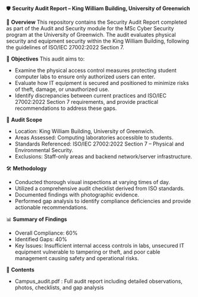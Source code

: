 🛡️ **Security Audit Report – King William Building, University of Greenwich**

📄 **Overview**
This repository contains the Security Audit Report completed as part of the Audit and Security module for the MSc Cyber Security program at the University of Greenwich. The audit evaluates physical security and equipment security within the King William Building, following the guidelines of ISO/IEC 27002:2022 Section 7.

🎯 **Objectives**
This audit aims to:
- Examine the physical access control measures protecting student computer labs to ensure only authorized users can enter.
- Evaluate how IT equipment is secured and positioned to minimize risks of theft, damage, or unauthorized use.
- Identify discrepancies between current practices and ISO/IEC 27002:2022 Section 7 requirements, and provide practical recommendations to address these gaps.

🔎 **Audit Scope**
- Location: King William Building, University of Greenwich.
- Areas Assessed: Computing laboratories accessible to students.
- Standards Referenced: ISO/IEC 27002:2022 Section 7 – Physical and Environmental Security.
- Exclusions: Staff-only areas and backend network/server infrastructure.

🛠️ **Methodology**
- Conducted thorough visual inspections at varying times of day.
- Utilized a comprehensive audit checklist derived from ISO standards.
- Documented findings with photographic evidence.
- Performed gap analysis to identify compliance deficiencies and provide actionable recommendations.

📊 **Summary of Findings**
- Overall Compliance: 60%
- Identified Gaps: 40%
- Key Issues: Insufficient internal access controls in labs, unsecured IT equipment vulnerable to tampering or theft, and poor cable management causing safety and operational risks.
  
📎 **Contents**
- Campus_audit.pdf : Full audit report including detailed observations, photos, checklists, and gap analysis
